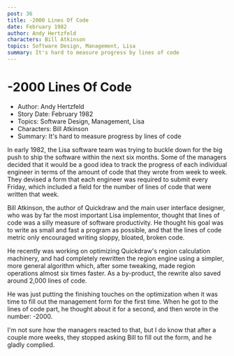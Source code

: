```yaml
---
post: 36
title: -2000 Lines Of Code
date: February 1982
author: Andy Hertzfeld
characters: Bill Atkinson
topics: Software Design, Management, Lisa
summary: It's hard to measure progress by lines of code
---
```


# -2000 Lines Of Code
* Author: Andy Hertzfeld
* Story Date: February 1982
* Topics: Software Design, Management, Lisa
* Characters: Bill Atkinson
* Summary: It's hard to measure progress by lines of code

In early 1982, the Lisa software team was trying to buckle down for the big push to ship the software within the next six months.  Some of the managers decided that it would be a good idea to track the progress of each individual engineer in terms of the amount of code that they wrote from week to week.  They devised a form that each engineer was required to submit every Friday, which included a field for the number of lines of code that were written that week.

Bill Atkinson, the author of Quickdraw and the main user interface designer, who was by far the most important Lisa implementor, thought that lines of code was a silly measure of software productivity.  He thought his goal was to write as small and fast a program as possible, and that the lines of code metric only encouraged writing sloppy, bloated, broken code.

He recently was working on optimizing Quickdraw's region calculation machinery, and had completely rewritten the region engine using a simpler, more general algorithm which, after some tweaking, made region operations almost six times faster.  As a by-product, the rewrite also saved around 2,000 lines of code.

He was just putting the finishing touches on the optimization when it was time to fill out the management form for the first time.  When he got to the lines of code part, he thought about it for a second, and then wrote in the number: -2000.

I'm not sure how the managers reacted to that, but I do know that after a couple more weeks, they stopped asking Bill to fill out the form, and he gladly complied.